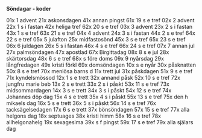 **Söndagar - koder**

01x 1 advent		21x askonsdagen		41x annan pingst	61x 19 s e tref
02x 2 advent		22x 1 s i fastan	42x heliga tref		62x 20 s e tref
03x 3 advent		23x 2 s i fastan	43x 1 s e tref		63x 21 s e tref
04x 4 advent		24x 3 s i fastan	44x 2 s e tref		64x 22 s e tref
05x 5 julafton		25x midfastosönd	45x 3 s e tref		65x 23 s e tref
06x 6 juldagen		26x 5 s i fastan	46x 4 s e tref		66x 24 s e tref
07x 7 annan jul		27x palmsöndagen	47x apostlad		67x Birgittadag
08x 8 s e jul		28x skärtorsdag		48x 6 s e tref		68x s före doms
09x 9 nyårsdag		29x långfredagen	49x kristi förkl	69x domsöndagen
10x s e nyår		30x påsknatten		50x 8 s e tref		70x menlösa barns d
11x trett jul		31x påskdagen		51x 9 s e tref		71x kyndelsmössod
12x 1 s e trett		32x annand påsk		52x 10 s e tref		72x jungfru marie beb
13x 2 s e trett		33x 2 s i påskt		53x 11 s e tref		73x midsommardagen
14x 3 s e trett		34x 3 s i påskt		54x 12 s e tref		74x Johannes döp dag
15x 4 s e trett		35x 4 s i påskt		55x 13 s e tref		75x den h mikaels dag
16x 5 s e trett		36x 5 s i påskt		56x 14 s e tref		76x tacksägelsedagen
17x 6 s e trett		37x bönsöndagen		57x 15 s e tref		77x alla helgons dag
18x septuages		38x kristi himm 	58x 16 s e tref		78x allhelgonahelg
19x sexagesima		39x s f pingst		59x 17 s e tref		79x alla själars dag
